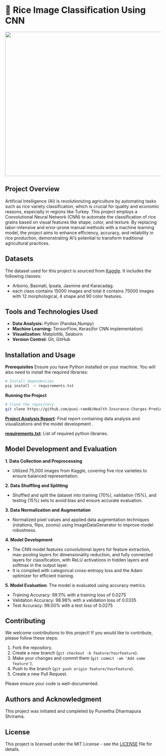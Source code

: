 # 🌾 Rice Image Classification Using CNN

<img src=".png" width="1000" height="466">

## Project Overview
Artificial Intelligence (AI) is revolutionizing agriculture by automating tasks such as rice variety classification, which is crucial for quality and economic reasons, especially in regions like Turkey. This project employs a Convolutional Neural Network (CNN) to automate the classification of rice grains based on visual features like shape, color, and texture. By replacing labor-intensive and error-prone manual methods with a machine learning model, the project aims to enhance efficiency, accuracy, and reliability in rice production, demonstrating AI’s potential to transform traditional agricultural practices.

## Datasets
The dataset used for this project is sourced from [Kaggle](https://www.kaggle.com/datasets/muratkokludataset/rice-image-dataset). It includes the following classes:
- Arborio, Basmati, Ipsala, Jasmine and Karacadag.
- each class contains 15000 images and total it contains 75000 images with 12 morphological, 4 shape and 90 color features. 

## Tools and Technologies Used
- **Data Analysis:** Python (Pandas,Numpy)
- **Machine Learning:** TensorFlow, Keras(for CNN implementation) 
- **Visualization:** Matplotlib, Seaborn
- **Version Control:** Git, GitHub

## Installation and Usage
**Prerequisites**
Ensure you have Python installed on your machine. You will also need to install the required libraries:

```bash
# Install dependencies
pip install -r requirements.txt
```
**Running the Project**
```bash
# Clone the repository
git clone https://github.com/puni-ram48/Health-Insurance-Charges-Prediction.git
```

[**Project Analysis Report**](analysis_report.ipynb): Final report containing data analysis and visualizations and the model development .

[**requirements.txt**](requirements.txt): List of required python libraries.

## Model Development and Evaluation

**1. Data Collection and Preprocessing**
- Utilized 75,000 images from Kaggle, covering five rice varieties to ensure balanced representation.

**2. Data Shuffling and Splitting**
- Shuffled and split the dataset into training (70%), validation (15%), and testing (15%) sets to avoid bias and ensure accurate evaluation.

**3. Data Normalization and Augmentation**
- Normalized pixel values and applied data augmentation techniques (rotations, flips, zooms) using ImageDataGenerator to improve model robustness.
  
**4. Model Development**
- The CNN model features convolutional layers for feature extraction, max-pooling layers for dimensionality reduction, and fully connected layers for classification, with ReLU activations in hidden layers and softmax in the output layer.
- It is compiled with categorical cross-entropy loss and the Adam optimizer for efficient training.
    
**5. Model Evaluation**:
The model is evaluated using accuracy metrics.
  - Training Accuracy: 99.11% with a training loss of 0.0275
  - Validation Accuracy: 98.98% with a validation loss of 0.0335
  - Test Accuracy: 99.00% with a test loss of 0.0275

## Contributing
We welcome contributions to this project! If you would like to contribute, please follow these steps:
1. Fork the repository.
2. Create a new branch (`git checkout -b feature/YourFeature`).
3. Make your changes and commit them (`git commit -am 'Add some feature'`).
4. Push to the branch (`git push origin feature/YourFeature`).
5. Create a new Pull Request.

Please ensure your code is well-documented.

## Authors and Acknowledgment
This project was initiated and completed by Puneetha Dharmapura Shrirama.

## License
This project is licensed under the MIT License - see the [LICENSE](LICENSE) file for details.
